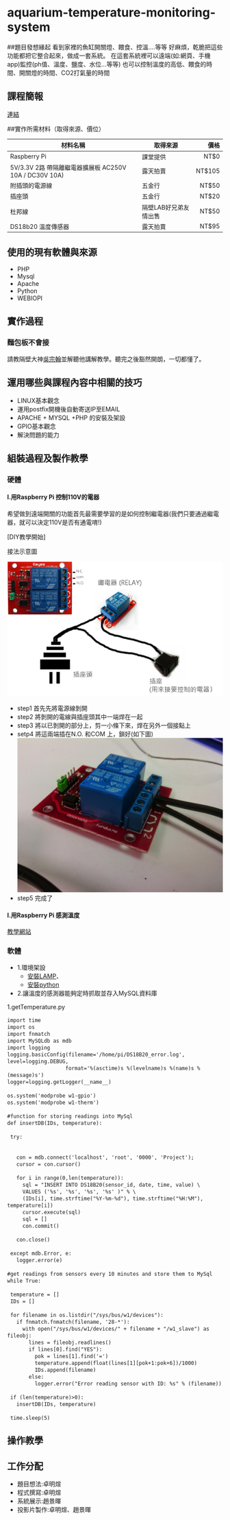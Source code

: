 # aquarium-temperature-monitoring-system

##題目發想緣起
看到家裡的魚缸開關燈、餵食、控溫....等等 好麻煩，乾脆把這些功能都把它整合起來，做成一套系統。
在這套系統裡可以遠端(如:網頁、手機app)監控(ph值、溫度、鹽度、水位...等等)
也可以控制溫度的高低、餵食的時間、開關燈的時間、CO2打氣量的時間

## 課程簡報
[連結](http://www.slideshare.net/mingxuanzhuo/pptx-49903188)

##實作所需材料（取得來源、價位）

| 材料名稱 | 取得來源 | 價格 |
| --- | --- | ---: |
| Raspberry Pi | 課堂提供 | NT$0 |
| 5V/3.3V 2路 帶隔離繼電器擴展板 AC250V 10A / DC30V 10A) | 露天拍賣 | NT$105 |
| 附插頭的電源線 | 五金行 | NT$50 |
| 插座頭 | 五金行 | NT$20 |
| 杜邦線 | 隔壁LAB好兄弟友情出售 | NT$50 |
| DS18b20 溫度傳感器 | 露天拍賣 | NT$95 |

## 使用的現有軟體與來源

- PHP
- Mysql
- Apache
- Python
- WEBIOPI

## 實作過程

### 麵包板不會接

請教隔壁大神[吳宗翰](https://www.facebook.com/zong.wu.10?fref=ts)並解聽他講解教學。聽完之後豁然開朗，一切都懂了。

## 運用哪些與課程內容中相關的技巧
- LINUX基本觀念
- 運用postfix開機後自動寄送IP至EMAIL
- APACHE + MYSQL +PHP 的安裝及架設
- GPIO基本觀念
- 解決問題的能力


## 組裝過程及製作教學

### 硬體

#### I.用Raspberry Pi 控制110V的電器

希望做到遠端開關的功能首先最需要學習的是如何控制繼電器(我們只要通過繼電器，就可以決定110V是否有通電唷!)

[DIY教學開始]

接法示意圖

![image](https://github.com/NCNU-OpenSource/aquarium-temperature-monitoring-system/blob/master/image/Pic_001_RELAY.png)
- step1 首先先將電源線剝開
- step2 將剝開的電線與插座頭其中一端焊在一起
- step3 將以已剝開的部分上，剪一小條下來，焊在另外一個接點上
- setp4 將這兩端插在N.O. 和COM 上，鎖好(如下圖)
![image](https://github.com/NCNU-OpenSource/aquarium-temperature-monitoring-system/blob/master/image/img2.jpg)
- step5 完成了

#### I.用Raspberry Pi 感測溫度
[教學網站](https://learn.adafruit.com/downloads/pdf/adafruits-raspberry-pi-lesson-11-ds18b20-temperature-sensing.pdf)

### 軟體
- 1.環境架設
  - [安裝LAMP](http://elinux.org/RPi_A_Simple_Wheezy_LAMP_install)、
  - [安裝python](https://www.raspberrypi.org/documentation/usage/python/) 
- 2.讓溫度的感測器能夠定時抓取並存入MySQL資料庫 

1.getTemperature.py
 ```
import time
import os
import fnmatch
import MySQLdb as mdb
import logging
logging.basicConfig(filename='/home/pi/DS18B20_error.log', level=logging.DEBUG,
                    format='%(asctime)s %(levelname)s %(name)s %(message)s')
logger=logging.getLogger(__name__)

os.system('modprobe w1-gpio')
os.system('modprobe w1-therm')

#function for storing readings into MySql
def insertDB(IDs, temperature):

  try:


    con = mdb.connect('localhost', 'root', '0000', 'Project');
    cursor = con.cursor()

    for i in range(0,len(temperature)):
      sql = "INSERT INTO DS18B20(sensor_id, date, time, value) \
      VALUES ('%s', '%s', '%s', '%s' )" % \
      (IDs[i], time.strftime("%Y-%m-%d"), time.strftime("%H:%M"), temperature[i])
      cursor.execute(sql)
      sql = []
      con.commit()

    con.close()

  except mdb.Error, e:
    logger.error(e)

#get readings from sensors every 10 minutes and store them to MySql
while True:

  temperature = []
  IDs = []

  for filename in os.listdir("/sys/bus/w1/devices"):
    if fnmatch.fnmatch(filename, '28-*'):
      with open("/sys/bus/w1/devices/" + filename + "/w1_slave") as fileobj:
        lines = fileobj.readlines()
        if lines[0].find("YES"):
          pok = lines[1].find('=')
          temperature.append(float(lines[1][pok+1:pok+6])/1000)
          IDs.append(filename)
        else:
          logger.error("Error reading sensor with ID: %s" % (filename))

  if (len(temperature)>0):
    insertDB(IDs, temperature)

  time.sleep(5)

 ```

## 操作教學

## 工作分配
 - 題目想法:卓明煊
 - 程式撰寫:卓明煊
 - 系統展示:趙景暉
 - 投影片製作:卓明煊、趙景暉
 
